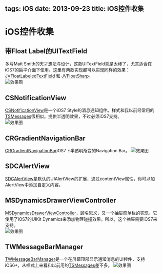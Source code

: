 tags: iOS
date: 2013-09-23
title: iOS控件收集
---

# iOS控件收集
## 带Float Label的UITextField
多亏Matt Smith的天才想法与设计，这款UITextField真是太棒了，尤其适合在iOS7的扁平介面下使用。这里有两款实现都可以实现同样的效果：[JVFloatLabeledTextField](https://github.com/jverdi/JVFloatLabeledTextField) 和 [JVFloatSharp](https://github.com/gshackles/JVFloatSharp)。    
![效果图](./img/floatLabeledTextField.gif)    

## CSNotificationView
[CSNotificationView](https://github.com/problame/CSNotificationView)是一个iOS7 Style的消息通知组件。样式和我以前经常用的[TSMessages](https://github.com/toursprung/TSMessages)很相似。提供半透明效果，不过必须iOS7支持。       
![效果图](https://f.cloud.github.com/assets/956573/1240926/3764db88-2a14-11e3-89d2-c1492b003d33.png)

## CRGradientNavigationBar
[CRGradientNavigationBar](https://github.com/chroman/CRGradientNavigationBar)iOS7下半透明渐变的Navigation Bar。
![效果图](./img/CRGradientNavigationBar.png)

## SDCAlertView
[SDCAlertView](https://github.com/Scott90/SDCAlertView)是默认的UIAlertView的扩展，通过contentView属性，你可以加AlertView中添加自定义内容。

## MSDynamicsDrawerViewController
[MSDynamicsDrawerViewController](https://github.com/monospacecollective/MSDynamicsDrawerViewController)，顾名思义，又一个抽屉菜单栏的实现。它使用了iOS7的UIKit Dynamics来添加物理碰撞效果。所以，这个抽屉需要iOS7来支持。    
![效果图](https://raw.github.com/monospacecollective/MSDynamicsDrawerViewController/master/Screenshots/fling.gif)


## TWMessageBarManager
[TWMessageBarManager](https://github.com/terryworona/TWMessageBarManager)是一个在屏幕顶部显示通知消息的UI控件，支持iOS6+，从样式上来看和以前用的[TSMessages](https://github.com/toursprung/TSMessages)差不多。
![效果图](https://raw.github.com/terryworona/TWMessageBarManager/master/Screenshots/main.png)